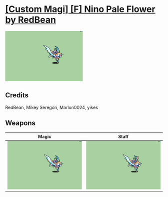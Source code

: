 # [\[Custom Magi\] \[F\] Nino Pale Flower by RedBean](./)

<img src="./6.%20Magic/Magic_000.png" alt="[Custom Magi] [F] Nino Pale Flower by RedBean standing" />

## Credits

RedBean, Mikey Seregon, Marlon0024, yikes

## Weapons


|Magic |Staff |
|  :---: | :---: |
| <img alt="Magic animation" src="./6.%20Magic/Magic.gif" /> | <img alt="Staff animation" src="./7.%20Staff%20(yikes)/Staff.gif" /> |

